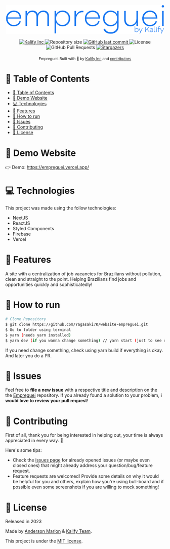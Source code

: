 <p align="center">
   <img src="https://raw.githubusercontent.com/Yagasaki7K/website-empreguei/main/public/logo.png?raw=true" width="500"/>
</p>

<p align="center">
   <a href="https://github.com/KalifyInc">
      <img alt="Kalify Inc" src="https://img.shields.io/badge/-KalifyInc-1877f2?style=flat&logo=Github&logoColor=white" />
   </a>
  <img alt="Repository size" src="https://img.shields.io/github/repo-size/Yagasaki7K/website-empreguei?color=1877f2">

  <a href="https://github.com/Yagasaki7K/website-empreguei/commits/main">
    <img alt="GitHub last commit" src="https://img.shields.io/github/last-commit/Yagasaki7K/website-empreguei?color=1877f2">
  </a>
  <img alt="License" src="https://img.shields.io/badge/license-MIT-1877f2">
  <img alt="GitHub Pull Requests" src="https://img.shields.io/github/issues-pr/Yagasaki7K/website-empreguei?color=1877f2" />
  <a href="https://github.com/Yagasaki7K/website-empreguei/stargazers">
    <img alt="Stargazers" src="https://img.shields.io/github/stars/Yagasaki7K/website-empreguei?color=1877f2&logo=github">
  </a>
</p>

<div align="center">
  <sub>Empreguei. Built with 💙 by
    <a href="https://github.com/KalifyInc">Kalify Inc</a> and
    <a href="https://github.com/Yagasaki7K/website-empreguei/graphs/contributors">
      contributors
    </a>
  </sub>
</div>

# 📌 Table of Contents

- [📌 Table of Contents](#-table-of-contents)
- [👀 Demo Website](#-demo-website)
- [💻 Technologies](#-technologies)
- [🚀 Features](#-features)
- [🚧 How to run](#-how-to-run)
- [🐛 Issues](#-issues)
- [🎉 Contributing](#-contributing)
- [📕 License](#-license)

# 👀 Demo Website

👉 Demo: https://empreguei.vercel.app/

# 💻 Technologies

This project was made using the follow technologies:

-   NextJS
-   ReactJS
-   Styled Components
-   Firebase
-   Vercel

# 🚀 Features

A site with a centralization of job vacancies for Brazilians without pollution, clean and straight to the point. Helping Brazilians find jobs and opportunities quickly and sophisticatedly!

# 🚧 How to run

```bash
# Clone Repository
$ git clone https://github.com/Yagasaki7K/website-empreguei.git
$ Go to folder using terminal
$ yarn (needs yarn installed)
$ yarn dev (if you wanna change something) // yarn start (just to see running)
```

If you need change something, check using yarn build if everything is okay. And later you do a PR.

# 🐛 Issues

Feel free to **file a new issue** with a respective title and description on the the [Empreguei](https://github.com/Yagasaki7K/website-empreguei/issues) repository. If you already found a solution to your problem, **i would love to review your pull request**!

# 🎉 Contributing

First of all, thank you for being interested in helping out, your time is always appreciated in every way. 💯

Here's some tips:

-   Check the [issues page](https://github.com/Yagasaki7K/website-empreguei/issues) for already opened issues (or maybe even closed ones) that might already address your question/bug/feature request.
-   Feature requests are welcomed! Provide some details on why it would be helpful for you and others, explain how you're using bull-board and if possible even some screenshots if you are willing to mock something!

# 📕 License

Released in 2023

Made by [Anderson Marlon](https://github.com/Yagasaki7K) & [Kalify Team](https://github.com/KalifyInc).

This project is under the [MIT license](./LICENSE).
